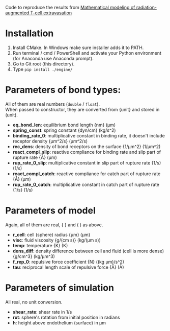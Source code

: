 Code to reproduce the results from [Mathematical modeling of
radiation-augmented T-cell extravasation](https://drive.google.com/file/d/1Cebh7QvTsHOBkkqcCeOeJOBuGJ6LbinP/view?usp=sharing)

# Installation

1. Install CMake. In Windows make sure installer adds it to PATH.
1. Run terminal / cmd / PowerShell and activate your Python environment (for Anaconda use Anaconda prompt).
1. Go to Git root (this directory).
1. Type `pip install ./engine/`

# Parameters of bond types:

All of them are real numbers (`double` / `float`).  
When passed to constructor, they are converted from {unit} and stored in (unit).

* **eq_bond_len**: equilibrium bond length {nm} (μm)
* **spring_const**: spring constant {dyn/cm} (kg/s^2)
* **binding_rate_0**: multiplicative constant in binding rate, it doesn't include receptor density {μm^2/s} (μm^2/s)
* **rec_dens**: density of bond receptors on the surface {1/μm^2} (1/μm^2)
* **react_compl_slip**: reactive compliance for binding rate and slip part of rupture rate {Å} (μm)
* **rup_rate_0_slip**: multiplicative constant in slip part of rupture rate {1/s} (1/s)
* **react_compl_catch**: reactive compliance for catch part of rupture rate {Å} (μm)
* **rup_rate_0_catch**: multiplicative constant in catch part of rupture rate {1/s} (1/s)

# Parameters of model

Again, all of them are real, { } and ( ) as above.

* **r_cell**: cell (sphere) radius {μm} (μm)
* **visc**: fluid viscosity {g/(cm s)} (kg/(μm s))
* **temp**: temperature {K} (K)
* **dens_diff**: density difference between cell and fluid (cell is more dense) {g/cm^3} (kg/μm^3)
* **f_rep_0**: repulsive force coefficient {N} ((kg μm)/s^2)
* **tau**: reciprocal length scale of repulsive force {Å} (Å)

# Parameters of simulation

All real, no unit conversion.

* **shear_rate**: shear rate in 1/s
* **rot**: sphere's rotation from initial position in radians
* **h**: height above endothelium (surface) in μm
